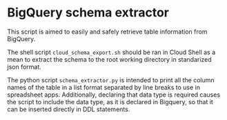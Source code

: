 # BigQuery schema extractor
This script is aimed to easily and safely retrieve table information from BigQuery.

The shell script `cloud_schema_export.sh` should be ran in Cloud Shell as a mean to extract the schema to the root working directory in standarized json format. 

The python script `schema_extractor.py` is intended to print all the column names of the table in a list format separated by line breaks to use in spreadsheet apps. Additionally, declaring that data type is required causes the script to include the data type, as it is declared in Bigquery, so that it can be inserted directly in DDL statements.
